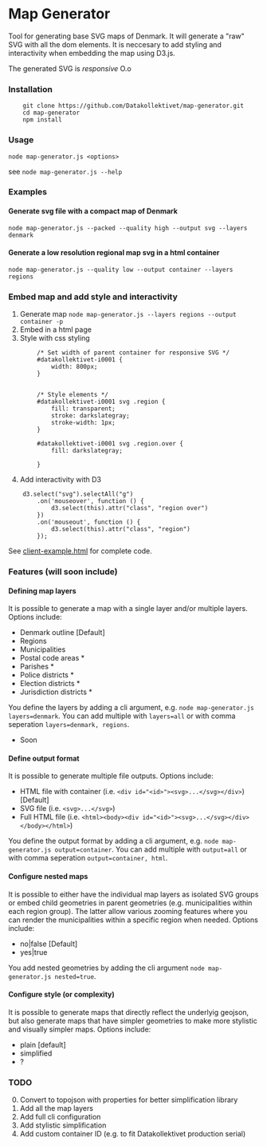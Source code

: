 # Map Generator

Tool for generating base SVG maps of Denmark. It will generate a "raw" SVG with all the dom elements. It is neccesary to add styling and interactivity when embedding the map using D3.js.

The generated SVG is *responsive* O.o

### Installation

```
    git clone https://github.com/Datakollektivet/map-generator.git
    cd map-generator
    npm install
```

### Usage

`node map-generator.js <options>`

see `node map-generator.js --help`

### Examples

#### Generate svg file with a compact map of Denmark
`node map-generator.js --packed --quality high --output svg --layers denmark`

#### Generate a low resolution regional map svg in a html container 
`node map-generator.js --quality low --output container --layers regions`

### Embed map and add style and interactivity
1. Generate map `node map-generator.js --layers regions --output container -p`
2. Embed in a html page
3. Style with css styling
```
        /* Set width of parent container for responsive SVG */
        #datakollektivet-i0001 {
            width: 800px;
        }


        /* Style elements */
        #datakollektivet-i0001 svg .region {
            fill: transparent;
            stroke: darkslategray;
            stroke-width: 1px;
        }

        #datakollektivet-i0001 svg .region.over {
            fill: darkslategray;
            
        }
```
4. Add interactivity with D3 
```
    d3.select("svg").selectAll("g")
        .on('mouseover', function () {
            d3.select(this).attr("class", "region over")
        })
        .on('mouseout', function () {
            d3.select(this).attr("class", "region")
        });

```

See [client-example.html](client-example.html) for complete code.

### Features (will soon include)

#### Defining map layers
It is possible to generate a map with a single layer and/or multiple layers. Options include:

+ Denmark outline [Default]
+ Regions
+ Municipalities
+ Postal code areas *
+ Parishes *
+ Police districts *
+ Election districts * 
+ Jurisdiction districts *

You define the layers by adding a cli argument, e.g. `node map-generator.js layers=denmark`. You can add multiple with `layers=all` or with comma seperation `layers=denmark, regions`.

* Soon

#### Define output format
It is possible to generate multiple file outputs. Options include:

+ HTML file with container (i.e. `<div id="<id>"><svg>...</svg></div>`) [Default]
+ SVG file (i.e. `<svg>...</svg>`)
+ Full HTML file (i.e. `<html><body><div id="<id>"><svg>...</svg></div></body></html>`)

You define the output format by adding a cli argument, e.g. `node map-generator.js output=container`. You can add multiple with `output=all` or with comma seperation `output=container, html`.

#### Configure nested maps
It is possible to either have the individual map layers as isolated SVG groups or embed child geometries in parent geometries (e.g. municipalities within each region group). The latter allow various zooming features where you can render the municipalities within a specific region when needed. Options include:

+ no|false [Default]
+ yes|true

You add nested geometries by adding the cli argument  `node map-generator.js nested=true`.

#### Configure style (or complexity)
It is possible to generate maps that directly reflect the underlyig geojson, but also generate maps that have simpler geometries to make more stylistic and visually simpler maps. Options include:

+ plain [default]
+ simplified
+ ?




### TODO

0. Convert to topojson with properties for better simplification library
1. Add all the map layers
2. Add full cli configuration
4. Add stylistic simplification
5. Add custom container ID (e.g. to fit Datakollektivet production serial)




